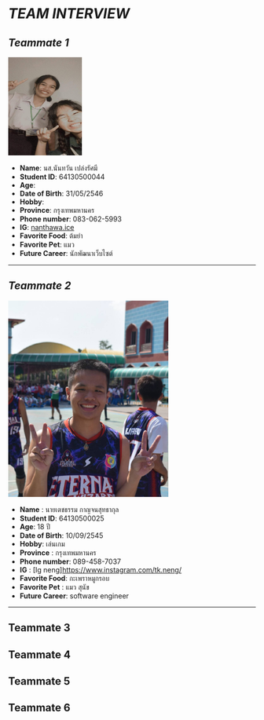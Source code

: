 # *TEAM INTERVIEW*
## *Teammate 1*  
<img src="image/ice.jpg" height=200  width=150>

* **Name**:  นส.นันทวัน เปล่งรัศมี
* **Student ID**: 64130500044
* **Age**:
* **Date of Birth**: 31/05/2546
* **Hobby**:
* **Province**: กรุงเทพมหานคร
* **Phone number**: 083-062-5993
* **IG**: [nanthawa.ice](https://instagram.com/nanthawan.ice?utm_medium=copy_link) 
*  **Favorite Food**: ต้มยำ
*  **Favorite Pet**: แมว
*  **Future Career**: นักพัฒนาเว็บไซต์
---
## *Teammate 2*
<img src="image/neng.jpg" height= 400 wiidth= 250>

* **Name** : นายเตชธรรม กาญจนสุทธากุล
* **Student ID**: 64130500025
* **Age**: 18 ปี
* **Date of Birth**: 10/09/2545
* **Hobby**: เล่นเกม
* **Province** : กรุงเทพมหานคร
* **Phone number**: 089-458-7037
* **IG** : [Ig neng]https://www.instagram.com/tk.neng/
* **Favorite Food**: กะเพราหมูกรอบ
* **Favorite Pet** : แมว สุนัข
* **Future Career**: software engineer
---
Teammate 3
---
Teammate 4
---
Teammate 5
---
Teammate 6
---

